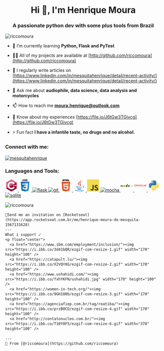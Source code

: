 <h1 align="center">Hi 👋, I'm Henrique Moura</h1>
<h3 align="center">A passionate python dev with some plus tools from Brazil</h3>

<p align="left"> <img src="https://komarev.com/ghpvc/?username=riccomoura&label=Profile%20views&color=0e75b6&style=flat" alt="riccomoura" /> </p>

- 🌱 I’m currently learning **Python, Flask and PyTest**

- 👨‍💻 All of my projects are available at [http://github.com/riccomoura](http://github.com/riccomoura)

- 📝 I regularly write articles on [https://www.linkedin.com/in/mesquitahenrique/detail/recent-activity/](https://www.linkedin.com/in/mesquitahenrique/detail/recent-activity/)

- 💬 Ask me about **audiophile, data science, data analysis and motorcycles**

- 📫 How to reach me **moura.henrique@outlook.com**

- 📄 Know about my experiences [https://file.io/J6tGw3TGjvcg](https://file.io/J6tGw3TGjvcg)

- ⚡ Fun fact **I have a infantile taste, no drugs and no alcohol.**

<h3 align="left">Connect with me:</h3>
<p align="left">
<a href="https://linkedin.com/in/mesquitahenrique" target="blank"><img align="center" src="https://raw.githubusercontent.com/rahuldkjain/github-profile-readme-generator/neutral-icons/src/images/icons/Social/linked-in-alt.svg" alt="mesquitahenrique" height="30" width="40" /></a>
</p>

<h3 align="left">Languages and Tools:</h3>
<p align="left"> <a href="https://www.w3schools.com/cpp/" target="_blank"> <img src="https://raw.githubusercontent.com/devicons/devicon/master/icons/cplusplus/cplusplus-original.svg" alt="cplusplus" width="40" height="40"/> </a> <a href="https://www.w3schools.com/css/" target="_blank"> <img src="https://raw.githubusercontent.com/devicons/devicon/master/icons/css3/css3-original-wordmark.svg" alt="css3" width="40" height="40"/> </a> <a href="https://flask.palletsprojects.com/" target="_blank"> <img src="https://www.vectorlogo.zone/logos/pocoo_flask/pocoo_flask-icon.svg" alt="flask" width="40" height="40"/> </a> <a href="https://git-scm.com/" target="_blank"> <img src="https://www.vectorlogo.zone/logos/git-scm/git-scm-icon.svg" alt="git" width="40" height="40"/> </a> <a href="https://www.w3.org/html/" target="_blank"> <img src="https://raw.githubusercontent.com/devicons/devicon/master/icons/html5/html5-original-wordmark.svg" alt="html5" width="40" height="40"/> </a> <a href="https://www.java.com" target="_blank"> <img src="https://raw.githubusercontent.com/devicons/devicon/master/icons/java/java-original.svg" alt="java" width="40" height="40"/> </a> <a href="https://developer.mozilla.org/en-US/docs/Web/JavaScript" target="_blank"> <img src="https://raw.githubusercontent.com/devicons/devicon/master/icons/javascript/javascript-original.svg" alt="javascript" width="40" height="40"/> </a> <a href="https://mochajs.org" target="_blank"> <img src="https://www.vectorlogo.zone/logos/mochajs/mochajs-icon.svg" alt="mocha" width="40" height="40"/> </a> <a href="https://nodejs.org" target="_blank"> <img src="https://raw.githubusercontent.com/devicons/devicon/master/icons/nodejs/nodejs-original-wordmark.svg" alt="nodejs" width="40" height="40"/> </a> <a href="https://www.oracle.com/" target="_blank"> <img src="https://raw.githubusercontent.com/devicons/devicon/master/icons/oracle/oracle-original.svg" alt="oracle" width="40" height="40"/> </a> <a href="https://www.python.org" target="_blank"> <img src="https://raw.githubusercontent.com/devicons/devicon/master/icons/python/python-original.svg" alt="python" width="40" height="40"/> </a> <a href="https://www.sqlite.org/" target="_blank"> <img src="https://www.vectorlogo.zone/logos/sqlite/sqlite-icon.svg" alt="sqlite" width="40" height="40"/> </a> </p>

<p><img align="center" src="https://github-readme-stats.vercel.app/api/top-langs?username=riccomoura&show_icons=true&locale=en&layout=compact" alt="riccomoura" /></p>

```
🚀Send me an invitation on [Rocketseat](https://app.rocketseat.com.br/me/henrique-moura-de-mesquita-1567131628)
--- 
What i support ⤦
<p float="center">
  <a href="https://www.ibm.com/employment/inclusion/"><img src="https://i.ibb.co/3d41bQR/ezgif-com-resize-1.gif" width="170" height="100" />
  <a href="https://catapult.lu/"><img src="https://i.ibb.co/X2VQY8G/ezgif-com-resize-2.gif" width="170" height="100" />
  <a href="https://www.ushahidi.com/"><img src="https://i.ibb.co/fxhYKFN/ushahidi.jpg" width="170" height="100" />
  <a href="https://women-in-tech.org/"><img src="https://i.ibb.co/9GH180b/ezgif-com-resize-3.gif" width="170" height="100" />
  <a href="https://agenciafiep.com.br/tag/reatiba/"><img src="https://i.ibb.co/przB0CD/ezgif-com-resize-4.gif" width="170" height="100" />
  <a href="http://contatonucleo.com.br/"><img src="https://i.ibb.co/T10Y0F5/ezgif-com-resize-6.gif" width="370" height="100" /> 

---
🔰 From [@riccomoura](https://github.com/riccomoura)

